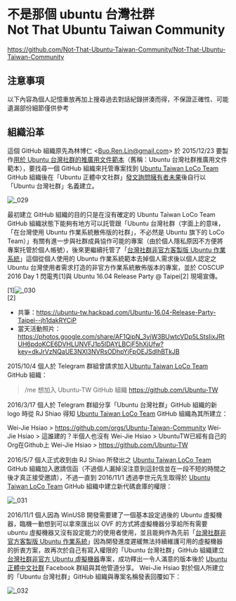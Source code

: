 # 不是那個 ubuntu 台灣社群<br>Not That Ubuntu Taiwan Community
<https://github.com/Not-That-Ubuntu-Taiwan-Community/Not-That-Ubuntu-Taiwan-Community>

## 注意事項
以下內容為個人記憶重放再加上搜尋過去對話紀錄拼湊而得，不保證正確性、可能遺漏部份細節僅供參考

## 組織沿革
這個 GitHub 組織原先為林博仁 &lt;<Buo.Ren.Lin@gmail.com>&gt; 於 2015/12/23 要製作[用於 Ubuntu 台灣社群的推廣用文件範本](https://github.com/Not-That-Ubuntu-Taiwan-Community/Document-Templates-For-Ubuntu-TW)（舊稱：Ubuntu 台灣社群推廣用文件範本），要找尋一個 GitHub 組織來托管專案找到 [Ubuntu Taiwan LoCo Team](https://github.com/Ubuntu-TW) GitHub 組織後在「Ubuntu 正體中文社群」[發文詢問擁有者未果](https://www.facebook.com/groups/ubuntu.zh.hant/permalink/1053756968012958/)後自行以「Ubuntu 台灣社群」名義建立。

![_029](https://cloud.githubusercontent.com/assets/13408130/19886166/13a6ecc8-a05d-11e6-8451-04268afb5011.png)

最初建立 GitHub 組織的目的只是在沒有確定的 Ubuntu Taiwan LoCo Team GitHub 組織狀態下能夠有地方可以託管跟「Ubuntu 台灣社群（字面上的意味，「在台灣使用 Ubuntu 作業系統散佈版的社群」，不必然是 Ubuntu 旗下的 LoCo Team）」有關有進一步與社群成員協作可能的專案（由於個人隱私原因不方便將專案托管於個人帳號），後來更繼續托管了「[台灣社群非官方客製版 Ubuntu 作業系統](https://github.com/Not-That-Ubuntu-Taiwan-Community/Ubuntu-TW-Ubuntu)」這個從個人使用的 Ubuntu 作業系統範本去掉個人需求後以個人認定之 Ubuntu 台灣使用者需求打造的非官方作業系統散佈版本的專案，並於 COSCUP 2016 Day 1 閃電秀[1]與 Ubuntu 16.04 Release Party @ Taipei[2] 現場宣傳。

[1]![_030](https://cloud.githubusercontent.com/assets/13408130/19886784/c4420804-a05f-11e6-9f13-c694b7b8388c.png)  
[2] 
  * 共筆：https://ubuntu-tw.hackpad.com/Ubuntu-16.04-Release-Party-Taipei--jh1dakRYCiP
  * 當天活動照片：https://photos.google.com/share/AF1QipN_3yjW3BUwtcVDp5LStsIixJRtUH6pdoKCE6DVHLUNVFJ1p5IDAYLBCjF5hXjUfw?key=dkJrVzNQaUE3NXl3NVRsODhpYjFpOEJSdlhBTkJB

2015/10/4 個人於 Telegram 群組曾請求加入[Ubuntu Taiwan LoCo Team](https://github.com/Ubuntu-TW) GitHub 組織：

> /me 想加入 Ubuntu-TW GitHub 組織
> https://github.com/Ubuntu-TW

2016/3/17 個人於 Telegram 群組分享「Ubuntu 台灣社群」GitHub 組織的新 logo 時從 RJ Shiao 得知 [Ubuntu Taiwan LoCo Team](https://github.com/Ubuntu-TW) GitHub 組織為其所建立：

Wei-Jie Hsiao > https://github.com/orgs/Ubuntu-Taiwan-Community
Wei-Jie Hsiao > 這誰建的？半個人也沒有
Wei-Jie Hsiao > UbuntuTW已經有自己的Org在Github上
Wei-Jie Hsiao > https://github.com/Ubuntu-TW

2016/5/7 個人正式收到由 RJ Shiao 所發出之 [Ubuntu Taiwan LoCo Team](https://github.com/Ubuntu-TW) GitHub 組織加入邀請信函（不過個人漏掉沒注意到這封信並在一段不短的時間之後才真正接受邀請），不過一直到 2016/11/1 透過李世元先生取得於 [Ubuntu Taiwan LoCo Team](https://github.com/Ubuntu-TW) GitHub 組織中建立新代碼倉庫的權限：

![_031](https://cloud.githubusercontent.com/assets/13408130/19887361/fefc53c0-a062-11e6-8c9a-b8d48fb66a06.png)

2016/11/1 個人因為 WinUSB 開發需要建了一個基本設定過後的 Ubuntu 虛擬機器，臨機一動想到可以拿來匯出以 OVF 的方式將虛擬機器分享給所有需要 ubuntu 虛擬機器又沒有設定能力的使用者使用，並且能夠作為先前「[台灣社群非官方客製版 Ubuntu 作業系統](https://github.com/Not-That-Ubuntu-Taiwan-Community/Ubuntu-TW-Ubuntu)」因為開發進度遲緩無法持續維護可用的虛擬機器的折衷方案，故再次於自己有寫入權限的「Ubuntu 台灣社群」GitHub 組織建立[台灣社群非官方 Ubuntu 虛擬機器](https://github.com/Not-That-Ubuntu-Taiwan-Community/Ubuntu-TW-VM)專案，成功釋出一令人滿意的版本後於 [Ubuntu 正體中文社群](https://www.facebook.com/groups/ubuntu.zh.hant) Facebook 群組與其他管道分享。 Wei-Jie Hsiao 對於個人所建立的「Ubuntu 台灣社群」GitHub 組織與專案名稱發表回覆如下：

![_032](https://cloud.githubusercontent.com/assets/13408130/19887700/fc0983f2-a064-11e6-8e28-949ebb35c707.png)

